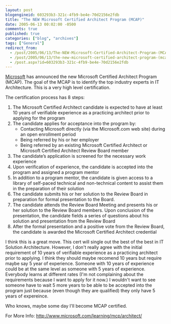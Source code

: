 ```yaml
---
layout: post
blogengineid: 603293b3-321c-4fb9-be4e-70d2156e2fdb
title: "The NEW Microsoft Certified Architect Program (MCAP)"
date: 2005-06-13 00:02:00 -0500
comments: true
published: true
categories: ["blog", "archives"]
tags: ["General"]
redirect_from: 
  - /post/2005/06/13/The-NEW-Microsoft-Certified-Architect-Program-(MCAP)
  - /post/2005/06/13/the-new-microsoft-certified-architect-program-(mcap)
  - /post.aspx?id=603293b3-321c-4fb9-be4e-70d2156e2fdb
---
```

<!-- more -->
<P><A title=Microsoft href="http://Microsoft.com" target=_blank>Microsoft</A> has announced the new Microsoft Certified Architect Program (MCAP). The goal of the MCAP is to identify the top industry experts in IT Architecture. This is a very high level certification.</P>
<P>The certification process has 8 steps:</P>
<OL>
<LI>The Microsoft Certified Architect candidate is expected to have at least 10 years of verifiable experience as a practicing architect prior to applying for the program 
<LI>The candidate applies for acceptance into the program by: 
<UL>
<LI>Contacting Microsoft directly (via the Microsoft.com web site) during an open enrollment period 
<LI>Being referred by his or her employer 
<LI>Being referred by an existing Microsoft Certified Architect or Microsoft Certified Architect Review Board member </LI></UL>
<LI>The candidate&#8217;s application is screened for the necessary work experience 
<LI>Upon verification of experience, the candidate is accepted into the program and assigned a program mentor 
<LI>In addition to a program mentor, the candidate is given access to a library of self-paced technical and non-technical content to assist them in the preparation of their solution 
<LI>The candidate submits his or her solution to the Review Board in preparation for formal presentation to the Board. 
<LI>The candidate attends the Review Board Meeting and presents his or her solution to the Review Board members. Upon conclusion of the presentation, the candidate fields a series of questions about his solution and presentation from the Review Board 
<LI>After the formal presentation and a positive vote from the Review Board, the candidate is awarded the Microsoft Certified Architect credential </LI></OL>
<P>I think this is a great move. This cert will single out the best of the best in IT Solution Architecture. However, I don't really agree with the initial requirement of 10 years of verifiable experience as a practicing architect prior to applying. I think they should maybe recomend 10 years but require maybe say 5 year of experience. Someone with&nbsp;10 years of experience could be at the same level as someone with 5 years of experience. Everybody learns at different rates (I'm not complaining about the requirements because I want to apply for it now.) I wouldn't want to see someone have to wait 5 more years to be able to be accepted into the program just because (even though they are qualified) they only have 5 years of expereince.</P>
<P>Who knows, maybe some day I'll become MCAP certified.</P>
<P>For More Info: <A href="http://www.microsoft.com/learning/mcp/architect/">http://www.microsoft.com/learning/mcp/architect/</A></P>
